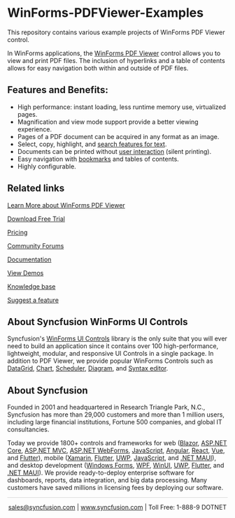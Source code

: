 # WinForms-PDFViewer-Examples
This repository contains various example projects of WinForms PDF Viewer control.

In WinForms applications, the [WinForms PDF Viewer](https://www.syncfusion.com/winforms-ui-controls/pdf-viewer?utm_source=github&utm_medium=listing&utm_campaign=winforms-pdf-viewer-github-samples) control allows you to view and print PDF files. The inclusion of hyperlinks and a table of contents allows for easy navigation both within and outside of PDF files.

## Features and Benefits:
* High performance: instant loading, less runtime memory use, virtualized pages.
* Magnification and view mode support provide a better viewing experience.
* Pages of a PDF document can be acquired in any format as an image.
* Select, copy, highlight, and [search features for text](https://help.syncfusion.com/windowsforms/pdf-viewer/searching-text?utm_source=github&utm_medium=listing&utm_campaign=winforms-pdf-viewer-github-samples).
* Documents can be printed without [user interaction](https://help.syncfusion.com/windowsforms/pdf-viewer/interaction-modes?utm_source=github&utm_medium=listing&utm_campaign=winforms-pdf-viewer-github-samples) (silent printing).
* Easy navigation with [bookmarks](https://help.syncfusion.com/windowsforms/pdf-viewer/bookmark-navigation?utm_source=github&utm_medium=listing&utm_campaign=winforms-pdf-viewer-github-samples) and tables of contents.
* Highly configurable.

## Related links

[Learn More about WinForms PDF Viewer](https://www.syncfusion.com/winforms-ui-controls/pdf-viewer?utm_source=github&utm_medium=listing&utm_campaign=winforms-pdf-viewer-github-samples)

[Download Free Trial](https://www.syncfusion.com/downloads/windowsforms?utm_source=github&utm_medium=listing&utm_campaign=winforms-pdf-viewer-github-samples)

[Pricing](https://www.syncfusion.com/sales/products/windowsforms?utm_source=github&utm_medium=listing&utm_campaign=winforms-pdf-viewer-github-samples)

[Community Forums](https://www.syncfusion.com/forums?utm_source=github&utm_medium=listing&utm_campaign=winforms-pdf-viewer-github-samples)

[Documentation](https://help.syncfusion.com/windowsforms/pdfviewer/getting-started?utm_source=github&utm_medium=listing&utm_campaign=winforms-pdf-viewer-github-samples)

[View Demos](https://github.com/syncfusion/winforms-demos/tree/master/pdfviewer?utm_source=github&utm_medium=listing&utm_campaign=winforms-pdf-viewer-github-samples)

[Knowledge base](https://www.syncfusion.com/kb?utm_source=github&utm_medium=listing&utm_campaign=winforms-pdf-viewer-github-samples)

[Suggest a feature](https://www.syncfusion.com/feedback/winforms?utm_source=github&utm_medium=listing&utm_campaign=winforms-pdf-viewer-github-samples)

## About Syncfusion WinForms UI Controls
Syncfusion's [WinForms UI Controls](https://www.syncfusion.com/winforms-ui-controls?utm_source=github&utm_medium=listing&utm_campaign=winforms-pdf-viewer-github-samples) library is the only suite that you will ever need to build an application since it contains over 100 high-performance, lightweight, modular, and responsive UI Controls in a single package. In addition to PDF Viewer, we provide popular WinForms Controls such as [DataGrid](https://www.syncfusion.com/winforms-ui-controls/datagrid?utm_source=github&utm_medium=listing&utm_campaign=winforms-pdf-viewer-github-samples), [Chart](https://www.syncfusion.com/winforms-ui-controls/chart?utm_source=github&utm_medium=listing&utm_campaign=winforms-pdf-viewer-github-samples), [Scheduler](https://www.syncfusion.com/winforms-ui-controls/scheduler?utm_source=github&utm_medium=listing&utm_campaign=winforms-pdf-viewer-github-samples), [Diagram](https://www.syncfusion.com/winforms-ui-controls/diagram?utm_source=github&utm_medium=listing&utm_campaign=winforms-pdf-viewer-github-samples), and [Syntax editor](https://www.syncfusion.com/winforms-ui-controls/syntax-editor?utm_source=github&utm_medium=listing&utm_campaign=winforms-pdf-viewer-github-samples).

## About Syncfusion

Founded in 2001 and headquartered in Research Triangle Park, N.C., Syncfusion has more than 29,000 customers and more than 1 million users, including large financial institutions, Fortune 500 companies, and global IT consultancies.

Today we provide 1800+ controls and frameworks for web ([Blazor](https://www.syncfusion.com/blazor-components?utm_source=github&utm_medium=listing&utm_campaign=winforms-pdf-viewer-github-samples), [ASP.NET Core](https://www.syncfusion.com/aspnet-core-ui-controls?utm_source=github&utm_medium=listing&utm_campaign=winforms-pdf-viewer-github-samples), [ASP.NET MVC](https://www.syncfusion.com/aspnet-mvc-ui-controls?utm_source=github&utm_medium=listing&utm_campaign=winforms-pdf-viewer-github-samples), [ASP.NET WebForms](https://www.syncfusion.com/jquery/aspnet-webforms-ui-controls?utm_source=github&utm_medium=listing&utm_campaign=winforms-pdf-viewer-github-samples), [JavaScript](https://www.syncfusion.com/javascript-ui-controls?utm_source=github&utm_medium=listing&utm_campaign=winforms-pdf-viewer-github-samples), [Angular](https://www.syncfusion.com/angular-components?utm_source=github&utm_medium=listing&utm_campaign=winforms-pdf-viewer-github-samples), [React](https://www.syncfusion.com/react-components?utm_source=github&utm_medium=listing&utm_campaign=winforms-pdf-viewer-github-samples), [Vue](https://www.syncfusion.com/vue-components?utm_source=github&utm_medium=listing&utm_campaign=winforms-pdf-viewer-github-samples), and [Flutter](https://www.syncfusion.com/flutter-widgets?utm_source=github&utm_medium=listing&utm_campaign=winforms-pdf-viewer-github-samples)), mobile ([Xamarin](https://www.syncfusion.com/xamarin-ui-controls?utm_source=github&utm_medium=listing&utm_campaign=winforms-pdf-viewer-github-samples), [Flutter](https://www.syncfusion.com/flutter-widgets?utm_source=github&utm_medium=listing&utm_campaign=winforms-pdf-viewer-github-samples), [UWP](https://www.syncfusion.com/uwp-ui-controls?utm_source=github&utm_medium=listing&utm_campaign=winforms-pdf-viewer-github-samples), [JavaScript](https://www.syncfusion.com/javascript-ui-controls?utm_source=github&utm_medium=listing&utm_campaign=winforms-pdf-viewer-github-samples), and [.NET MAUI](https://www.syncfusion.com/maui-controls?utm_source=github&utm_medium=listing&utm_campaign=winforms-pdf-viewer-github-samples)), and desktop development ([Windows Forms](https://www.syncfusion.com/winforms-ui-controls?utm_source=github&utm_medium=listing&utm_campaign=winforms-pdf-viewer-github-samples), [WPF](https://www.syncfusion.com/wpf-controls?utm_source=github&utm_medium=listing&utm_campaign=winforms-pdf-viewer-github-samples), [WinUI](https://www.syncfusion.com/winui-controls?utm_source=github&utm_medium=listing&utm_campaign=winforms-pdf-viewer-github-samples), [UWP](https://www.syncfusion.com/uwp-ui-controls?utm_source=github&utm_medium=listing&utm_campaign=winforms-pdf-viewer-github-samples), [Flutter](https://www.syncfusion.com/flutter-widgets?utm_source=github&utm_medium=listing&utm_campaign=winforms-pdf-viewer-github-samples), and [.NET MAUI](https://www.syncfusion.com/maui-controls?utm_source=github&utm_medium=listing&utm_campaign=winforms-pdf-viewer-github-samples)). We provide ready-to-deploy enterprise software for dashboards, reports, data integration, and big data processing. Many customers have saved millions in licensing fees by deploying our software.

<hr style="height:0.3px;border:none;color:lightgrey;background-color:lightgrey;" />

<p align="center">
  <a href="mailto:sales@syncfusion.com?Subject=Syncfusion WinForms PDF Viewer - GitHub" target="_top">sales@syncfusion.com</a>  | <a href="https://www.syncfusion.com?utm_source=github&utm_medium=listing&utm_campaign=winforms-pdf-viewer-github-samples">www.syncfusion.com</a> | Toll Free: 1-888-9 DOTNET <br>
</p>
